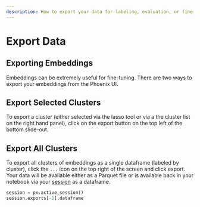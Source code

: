```yaml
---
description: How to export your data for labeling, evaluation, or fine-tuning
---
```


# Export Data

## Exporting Embeddings

Embeddings can be extremely useful for fine-tuning. There are two ways to export your embeddings from the Phoenix UI.

## Export Selected Clusters

To export a cluster (either selected via the lasso tool or via a the cluster list on the right hand panel), click on the export button on the top left of the bottom slide-out.

## Export All Clusters

To export all clusters of embeddings as a single dataframe (labeled by cluster), click the `...` icon on the top right of the screen and click export. Your data will be available either as a Parquet file or is available back in your notebook via your [session](../api/session.md#attributes) as a dataframe.

```python
session = px.active_session()
session.exports[-1].dataframe
```
